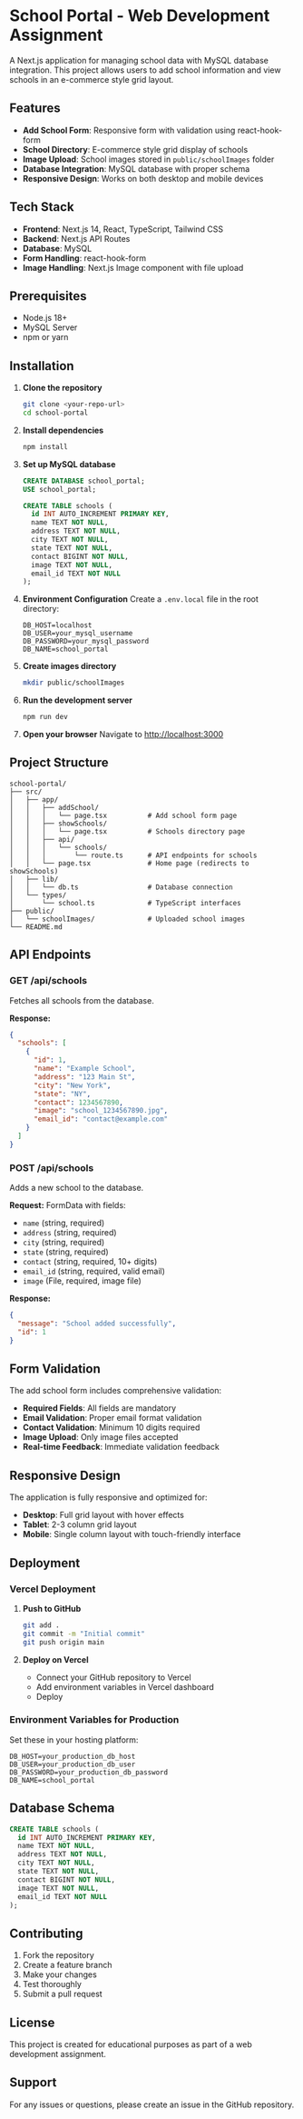# School Portal - Web Development Assignment

A Next.js application for managing school data with MySQL database integration. This project allows users to add school information and view schools in an e-commerce style grid layout.

## Features

- **Add School Form**: Responsive form with validation using react-hook-form
- **School Directory**: E-commerce style grid display of schools
- **Image Upload**: School images stored in `public/schoolImages` folder
- **Database Integration**: MySQL database with proper schema
- **Responsive Design**: Works on both desktop and mobile devices

## Tech Stack

- **Frontend**: Next.js 14, React, TypeScript, Tailwind CSS
- **Backend**: Next.js API Routes
- **Database**: MySQL
- **Form Handling**: react-hook-form
- **Image Handling**: Next.js Image component with file upload

## Prerequisites

- Node.js 18+ 
- MySQL Server
- npm or yarn

## Installation

1. **Clone the repository**
   ```bash
   git clone <your-repo-url>
   cd school-portal
   ```

2. **Install dependencies**
   ```bash
   npm install
   ```

3. **Set up MySQL database**
   ```sql
   CREATE DATABASE school_portal;
   USE school_portal;
   
   CREATE TABLE schools (
     id INT AUTO_INCREMENT PRIMARY KEY,
     name TEXT NOT NULL,
     address TEXT NOT NULL,
     city TEXT NOT NULL,
     state TEXT NOT NULL,
     contact BIGINT NOT NULL,
     image TEXT NOT NULL,
     email_id TEXT NOT NULL
   );
   ```

4. **Environment Configuration**
   Create a `.env.local` file in the root directory:
   ```env
   DB_HOST=localhost
   DB_USER=your_mysql_username
   DB_PASSWORD=your_mysql_password
   DB_NAME=school_portal
   ```

5. **Create images directory**
   ```bash
   mkdir public/schoolImages
   ```

6. **Run the development server**
   ```bash
   npm run dev
   ```

7. **Open your browser**
   Navigate to [http://localhost:3000](http://localhost:3000)

## Project Structure

```
school-portal/
├── src/
│   ├── app/
│   │   ├── addSchool/
│   │   │   └── page.tsx          # Add school form page
│   │   ├── showSchools/
│   │   │   └── page.tsx          # Schools directory page
│   │   ├── api/
│   │   │   └── schools/
│   │   │       └── route.ts      # API endpoints for schools
│   │   └── page.tsx              # Home page (redirects to showSchools)
│   ├── lib/
│   │   └── db.ts                 # Database connection
│   └── types/
│       └── school.ts             # TypeScript interfaces
├── public/
│   └── schoolImages/             # Uploaded school images
└── README.md
```

## API Endpoints

### GET /api/schools
Fetches all schools from the database.

**Response:**
```json
{
  "schools": [
    {
      "id": 1,
      "name": "Example School",
      "address": "123 Main St",
      "city": "New York",
      "state": "NY",
      "contact": 1234567890,
      "image": "school_1234567890.jpg",
      "email_id": "contact@example.com"
    }
  ]
}
```

### POST /api/schools
Adds a new school to the database.

**Request:** FormData with fields:
- `name` (string, required)
- `address` (string, required)
- `city` (string, required)
- `state` (string, required)
- `contact` (string, required, 10+ digits)
- `email_id` (string, required, valid email)
- `image` (File, required, image file)

**Response:**
```json
{
  "message": "School added successfully",
  "id": 1
}
```

## Form Validation

The add school form includes comprehensive validation:

- **Required Fields**: All fields are mandatory
- **Email Validation**: Proper email format validation
- **Contact Validation**: Minimum 10 digits required
- **Image Upload**: Only image files accepted
- **Real-time Feedback**: Immediate validation feedback

## Responsive Design

The application is fully responsive and optimized for:

- **Desktop**: Full grid layout with hover effects
- **Tablet**: 2-3 column grid layout
- **Mobile**: Single column layout with touch-friendly interface

## Deployment

### Vercel Deployment

1. **Push to GitHub**
   ```bash
   git add .
   git commit -m "Initial commit"
   git push origin main
   ```

2. **Deploy on Vercel**
   - Connect your GitHub repository to Vercel
   - Add environment variables in Vercel dashboard
   - Deploy

### Environment Variables for Production

Set these in your hosting platform:

```
DB_HOST=your_production_db_host
DB_USER=your_production_db_user
DB_PASSWORD=your_production_db_password
DB_NAME=school_portal
```

## Database Schema

```sql
CREATE TABLE schools (
  id INT AUTO_INCREMENT PRIMARY KEY,
  name TEXT NOT NULL,
  address TEXT NOT NULL,
  city TEXT NOT NULL,
  state TEXT NOT NULL,
  contact BIGINT NOT NULL,
  image TEXT NOT NULL,
  email_id TEXT NOT NULL
);
```

## Contributing

1. Fork the repository
2. Create a feature branch
3. Make your changes
4. Test thoroughly
5. Submit a pull request

## License

This project is created for educational purposes as part of a web development assignment.

## Support

For any issues or questions, please create an issue in the GitHub repository.